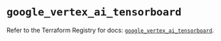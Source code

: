 # `google_vertex_ai_tensorboard`

Refer to the Terraform Registry for docs: [`google_vertex_ai_tensorboard`](https://registry.terraform.io/providers/hashicorp/google-beta/6.14.0/docs/resources/google_vertex_ai_tensorboard).

